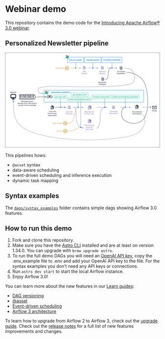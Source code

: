 # Webinar demo

This repository contains the demo code for the [Introducing Apache Airflow® 3.0 webinar](https://www.astronomer.io/events/webinars/introducing-apache-airflow-3-0-video/). 

## Personalized Newsletter pipeline

![Personalized newsletter pipeline architecture diagram](/src/personalized_newsletter_architecture_diagram.png)

This pipelines hows:

- `@asset` syntax
- data-aware scheduling
- event-driven scheduling and inference execution
- dynamic task mapping

## Syntax examples

The [`dags/syntax_examples`](dags/syntax_examples) folder contains simple dags showing Airflow 3.0 features. 

## How to run this demo

1. Fork and clone this repository.
2. Make sure you have the [Astro CLI](https://www.astronomer.io/docs/astro/cli/overview) installed and are at least on version 1.34.0. You can upgrade with `brew upgrade astro`.
3. To run the full demo DAGs you will need an [OpenAI API key](https://platform.openai.com/docs/overview), copy the .env_example file to .env and add your OpenAI API key to the file. For the syntax examples you don't need any API keys or connections.
4. Run `astro dev start` to start the local Airflow instance.
5. Enjoy Airflow 3.0!

You can learn more about the new features in our [Learn guides](https://www.astronomer.io/docs/learn/):

- [DAG versioning](https://www.astronomer.io/docs/learn/airflow-dag-versioning)
- [@asset](https://www.astronomer.io/docs/learn/airflow-datasets)
- [Event-driven scheduling](https://www.astronomer.io/docs/learn/airflow-event-driven-scheduling)
- [Airflow 3 architecture](https://www.astronomer.io/docs/learn/airflow-components)

To learn how to upgrade from Airflow 2 to Airflow 3, check out the [upgrade guide](https://www.astronomer.io/docs/learn/airflow-upgrade-2-3). Check out the [release notes](https://airflow.apache.org/docs/apache-airflow/stable/release_notes.html) for a full list of new features improvements and changes.